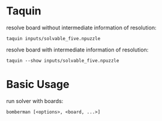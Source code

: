 # Taquin

resolve board without intermediate information of resolution:

    taquin inputs/solvable_five.npuzzle


resolve board with intermediate information of resolution:

    taquin --show inputs/solvable_five.npuzzle



# Basic Usage

run solver with boards:

    bomberman [<options>, <board, ...>]
